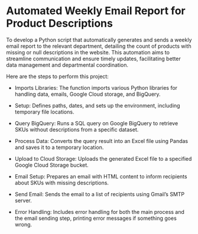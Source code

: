 # Automated Weekly Email Report for Product Descriptions

To develop a Python script that automatically generates and sends a weekly email report to the relevant department, detailing the count of products with missing or null descriptions in the website. This automation aims to streamline communication and ensure timely updates, facilitating better data management and departmental coordination.

Here are the steps to perform this project:
* Imports Libraries: The function imports various Python libraries for handling data, emails, Google Cloud storage, and BigQuery.

* Setup: Defines paths, dates, and sets up the environment, including temporary file locations.

* Query BigQuery: Runs a SQL query on Google BigQuery to retrieve SKUs without descriptions from a specific dataset.

* Process Data: Converts the query result into an Excel file using Pandas and saves it to a temporary location.

* Upload to Cloud Storage: Uploads the generated Excel file to a specified Google Cloud Storage bucket.

* Email Setup: Prepares an email with HTML content to inform recipients about SKUs with missing descriptions.

* Send Email: Sends the email to a list of recipients using Gmail’s SMTP server.

* Error Handling: Includes error handling for both the main process and the email sending step, printing error messages if something goes wrong.
